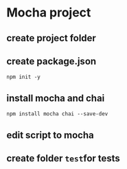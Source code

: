 # Mocha project

## create project folder

## create package.json
`npm init -y`
## install mocha and chai
```shell
npm install mocha chai --save-dev
```

## edit script to mocha

## create folder `test`for tests
